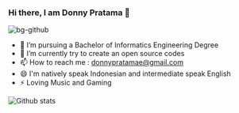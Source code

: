 ### Hi there, I am Donny Pratama 👋
![bg-github](https://user-images.githubusercontent.com/64658351/173403870-b693fa7d-4d56-4ce1-8f35-2cd491c235cf.png)

- 💼 I’m pursuing a Bachelor of Informatics Engineering Degree
- 🌱 I’m currently try to create an open source codes
- 📫 How to reach me : donnypratamae@gmail.com
- 😄 I'm natively speak Indonesian and intermediate speak English
- ⚡ Loving Music and Gaming

![Github stats](https://github-readme-stats.vercel.app/api?username=donnypratamae&theme=tokyonight&show_icons=true&count_private=true)
